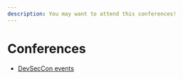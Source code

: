 ```yaml
---
description: You may want to attend this conferences!
---
```


# Conferences

* [DevSecCon events](https://www.devseccon.com/events)
